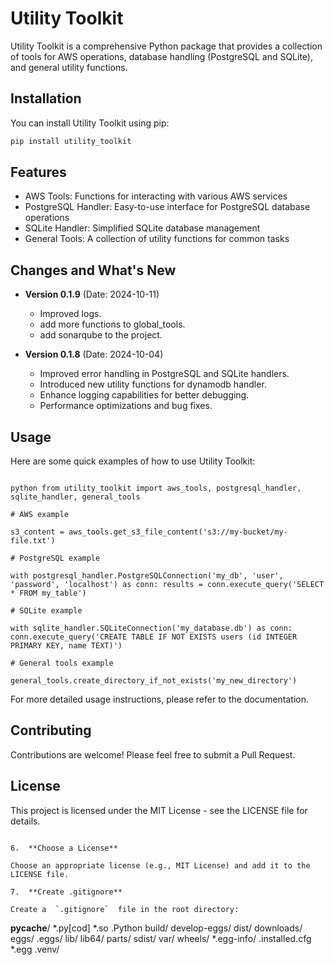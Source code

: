 # Utility Toolkit

Utility Toolkit is a comprehensive Python package that provides a collection of tools for AWS operations, database handling (PostgreSQL and SQLite), and general utility functions.

## Installation

You can install Utility Toolkit using pip:
``` cmd
pip install utility_toolkit
```

## Features

- AWS Tools: Functions for interacting with various AWS services
- PostgreSQL Handler: Easy-to-use interface for PostgreSQL database operations
- SQLite Handler: Simplified SQLite database management
- General Tools: A collection of utility functions for common tasks

## Changes and What's New

- **Version 0.1.9** (Date: 2024-10-11)
  - Improved logs.
  - add more functions to global_tools.
  - add sonarqube to the project.

- **Version 0.1.8** (Date: 2024-10-04)
  - Improved error handling in PostgreSQL and SQLite handlers.
  - Introduced new utility functions for dynamodb handler.
  - Enhance logging capabilities for better debugging.
  - Performance optimizations and bug fixes.

## Usage

Here are some quick examples of how to use Utility Toolkit:


```

python from utility_toolkit import aws_tools, postgresql_handler, sqlite_handler, general_tools

# AWS example

s3_content = aws_tools.get_s3_file_content('s3://my-bucket/my-file.txt')

# PostgreSQL example

with postgresql_handler.PostgreSQLConnection('my_db', 'user', 'password', 'localhost') as conn: results = conn.execute_query('SELECT * FROM my_table')

# SQLite example

with sqlite_handler.SQLiteConnection('my_database.db') as conn: conn.execute_query('CREATE TABLE IF NOT EXISTS users (id INTEGER PRIMARY KEY, name TEXT)')

# General tools example

general_tools.create_directory_if_not_exists('my_new_directory')

```

For more detailed usage instructions, please refer to the documentation.

## Contributing

Contributions are welcome! Please feel free to submit a Pull Request.

## License

This project is licensed under the MIT License - see the LICENSE file for details.

```

6.  **Choose a License**

Choose an appropriate license (e.g., MIT License) and add it to the LICENSE file.

7.  **Create .gitignore**

Create a  `.gitignore`  file in the root directory:

```
__pycache__/
*.py[cod]
*.so
.Python
build/
develop-eggs/
dist/
downloads/
eggs/
.eggs/
lib/
lib64/
parts/
sdist/
var/
wheels/
*.egg-info/
.installed.cfg
*.egg
.venv/
```